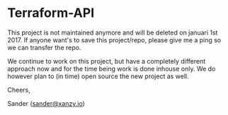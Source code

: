 Terraform-API
=============

This project is not maintained anymore and will be deleted on januari 1st 2017. If anyone want's to save this project/repo, please give me a ping so we can transfer the repo.

We continue to work on this project, but have a completely different approach now and for the time being work is done inhouse only. We do however plan to (in time) open source the new project as well.

Cheers,

Sander (sander@xanzy.io)
